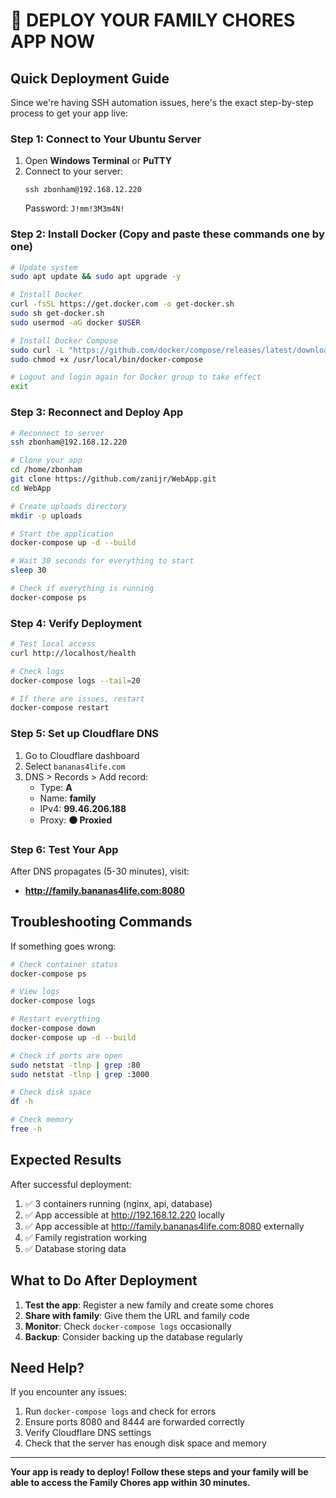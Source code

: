 # 🚀 DEPLOY YOUR FAMILY CHORES APP NOW

## Quick Deployment Guide

Since we're having SSH automation issues, here's the exact step-by-step process to get your app live:

### Step 1: Connect to Your Ubuntu Server
1. Open **Windows Terminal** or **PuTTY**
2. Connect to your server:
   ```
   ssh zbonham@192.168.12.220
   ```
   Password: `J!mm!3M3m4N!`

### Step 2: Install Docker (Copy and paste these commands one by one)

```bash
# Update system
sudo apt update && sudo apt upgrade -y

# Install Docker
curl -fsSL https://get.docker.com -o get-docker.sh
sudo sh get-docker.sh
sudo usermod -aG docker $USER

# Install Docker Compose
sudo curl -L "https://github.com/docker/compose/releases/latest/download/docker-compose-$(uname -s)-$(uname -m)" -o /usr/local/bin/docker-compose
sudo chmod +x /usr/local/bin/docker-compose

# Logout and login again for Docker group to take effect
exit
```

### Step 3: Reconnect and Deploy App

```bash
# Reconnect to server
ssh zbonham@192.168.12.220

# Clone your app
cd /home/zbonham
git clone https://github.com/zanijr/WebApp.git
cd WebApp

# Create uploads directory
mkdir -p uploads

# Start the application
docker-compose up -d --build

# Wait 30 seconds for everything to start
sleep 30

# Check if everything is running
docker-compose ps
```

### Step 4: Verify Deployment

```bash
# Test local access
curl http://localhost/health

# Check logs
docker-compose logs --tail=20

# If there are issues, restart
docker-compose restart
```

### Step 5: Set up Cloudflare DNS

1. Go to Cloudflare dashboard
2. Select `bananas4life.com`
3. DNS > Records > Add record:
   - Type: **A**
   - Name: **family**
   - IPv4: **99.46.206.188**
   - Proxy: **🟠 Proxied**

### Step 6: Test Your App

After DNS propagates (5-30 minutes), visit:
- **http://family.bananas4life.com:8080**

## Troubleshooting Commands

If something goes wrong:

```bash
# Check container status
docker-compose ps

# View logs
docker-compose logs

# Restart everything
docker-compose down
docker-compose up -d --build

# Check if ports are open
sudo netstat -tlnp | grep :80
sudo netstat -tlnp | grep :3000

# Check disk space
df -h

# Check memory
free -h
```

## Expected Results

After successful deployment:
1. ✅ 3 containers running (nginx, api, database)
2. ✅ App accessible at http://192.168.12.220 locally
3. ✅ App accessible at http://family.bananas4life.com:8080 externally
4. ✅ Family registration working
5. ✅ Database storing data

## What to Do After Deployment

1. **Test the app**: Register a new family and create some chores
2. **Share with family**: Give them the URL and family code
3. **Monitor**: Check `docker-compose logs` occasionally
4. **Backup**: Consider backing up the database regularly

## Need Help?

If you encounter any issues:
1. Run `docker-compose logs` and check for errors
2. Ensure ports 8080 and 8444 are forwarded correctly
3. Verify Cloudflare DNS settings
4. Check that the server has enough disk space and memory

---

**Your app is ready to deploy! Follow these steps and your family will be able to access the Family Chores app within 30 minutes.**
